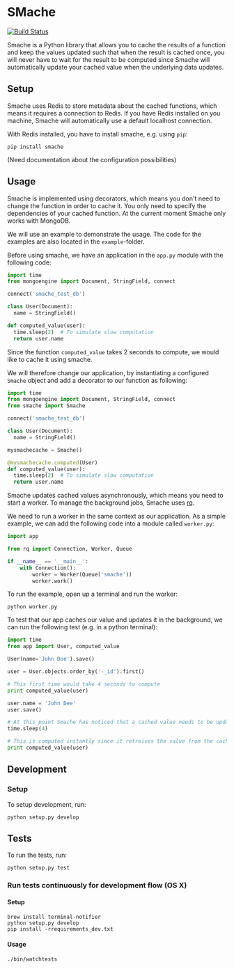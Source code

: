 # SMache

[![Build Status](https://travis-ci.org/anderslime/smache.svg?branch=master)](https://travis-ci.org/anderslime/smache)

Smache is a Python library that allows you to cache the results of a
function and keep the values updated such that when the result is cached once,
you will never have to wait for the result to be computed since Smache will
automatically update your cached value when the underlying data updates.

## Setup

Smache uses Redis to store metadata about the cached functions, which means it
requires a connection to Redis. If you have Redis installed on you machine,
Smache will automatically use a default localhost connection.

With Redis installed, you have to install smache, e.g. using `pip`:

`pip install smache`

(Need documentation about the configuration possibilities)


## Usage

Smache is implemented using decorators, which means you don't need to change
the function in order to cache it. You only need to specify the dependencies of
your cached function. At the current moment Smache only works with MongoDB.

We will use an example to demonstrate the usage. The code for the examples are
also located in the `example`-folder.

Before using smache, we have an application in the `app.py` module with the
following code:

```python
import time
from mongoengine import Document, StringField, connect

connect('smache_test_db')

class User(Document):
  name = StringField()

def computed_value(user):
  time.sleep(2)  # To simulate slow computation
  return user.name
```

Since the function `computed_value` takes 2 seconds to compute, we would like
to cache it using smache.

We will therefore change our application, by instantiating a configured `Smache`
object and add a decorator to our function as following:

```python
import time
from mongoengine import Document, StringField, connect
from smache import Smache

connect('smache_test_db')

class User(Document):
  name = StringField()

mysmachecache = Smache()

@mysmachecache.computed(User)
def computed_value(user):
  time.sleep(2)  # To simulate slow computation
  return user.name
```

Smache updates cached values asynchronously, which means you need to start a
worker. To manage the background jobs, Smache uses [rq](http://python-rq.org/).

We need to run a worker in the same context as our application. As a simple example,
we can add the following code into a module called `worker.py`:

```python
import app

from rq import Connection, Worker, Queue

if __name__ == '__main__':
    with Connection():
        worker = Worker(Queue('smache'))
        worker.work()
```

To run the example, open up a terminal and run the worker:

```
python worker.py
```

To test that our app caches our value and updates it in the background, we
can run the following test (e.g. in a python terminal):

```python
import time
from app import User, computed_value

User(name='John Doe').save()

user = User.objects.order_by('-_id').first()

# This first time would take 4 seconds to compute
print computed_value(user)

user.name = 'John Dee'
user.save()

# At this point Smache has noticed that a cached value needs to be updated. We will wait a couple of seconds for it to finish.
time.sleep(4)

# This is computed instantly since it retreives the value from the cache
print computed_value(user)
```

## Development

### Setup

To setup development, run:

`python setup.py develop`

## Tests

To run the tests, run:

`python setup.py test`

### Run tests continuously for development flow (OS X)

#### Setup

```
brew install terminal-notifier
python setup.py develop
pip install -rrequirements_dev.txt
```

#### Usage

```
./bin/watchtests
```
